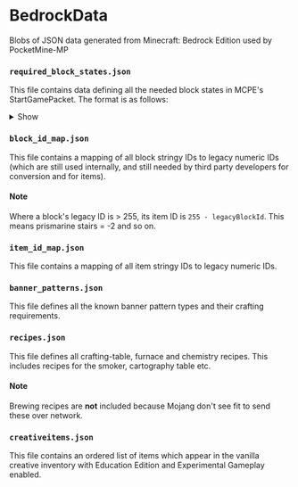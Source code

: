 # BedrockData
Blobs of JSON data generated from Minecraft: Bedrock Edition used by PocketMine-MP

### `required_block_states.json`
This file contains data defining all the needed block states in MCPE's StartGamePacket. The format is as follows:
<details><summary>Show</summary>
```
"prefix": {
   "block_id": [
       /* all of the needed metadata variants (or states in the future) */
       0,
       1,
       2,
       3
   ]
}
```
</details>

### `block_id_map.json`
This file contains a mapping of all block stringy IDs to legacy numeric IDs (which are still used internally, and still needed by third party developers for conversion and for items).

#### Note
Where a block's legacy ID is > 255, its item ID is `255 - legacyBlockId`. This means prismarine stairs = -2 and so on.

### `item_id_map.json`
This file contains a mapping of all item stringy IDs to legacy numeric IDs.

### `banner_patterns.json`
This file defines all the known banner pattern types and their crafting requirements.

### `recipes.json`
This file defines all crafting-table, furnace and chemistry recipes. This includes recipes for the smoker, cartography table etc.

#### Note
Brewing recipes are **not** included because Mojang don't see fit to send these over network.

### `creativeitems.json`
This file contains an ordered list of items which appear in the vanilla creative inventory with Education Edition and Experimental Gameplay enabled.
